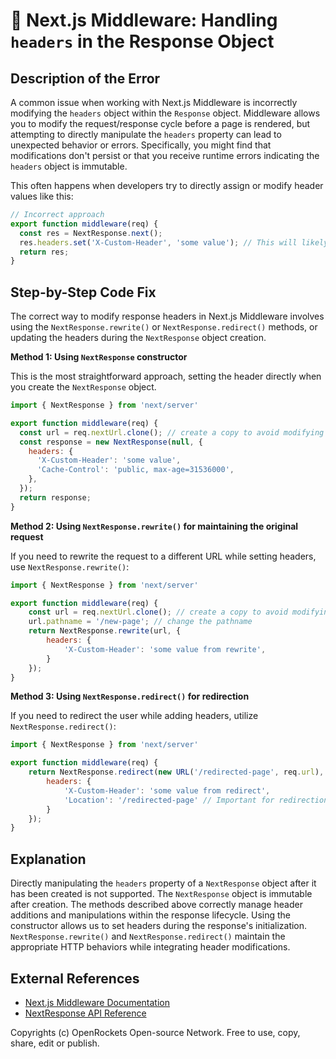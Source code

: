 # 🐞 Next.js Middleware: Handling `headers` in the Response Object


## Description of the Error

A common issue when working with Next.js Middleware is incorrectly modifying the `headers` object within the `Response` object.  Middleware allows you to modify the request/response cycle before a page is rendered, but attempting to directly manipulate the `headers` property can lead to unexpected behavior or errors.  Specifically, you might find that modifications don't persist or that you receive runtime errors indicating the `headers` object is immutable.

This often happens when developers try to directly assign or modify header values like this:

```javascript
// Incorrect approach
export function middleware(req) {
  const res = NextResponse.next();
  res.headers.set('X-Custom-Header', 'some value'); // This will likely throw an error
  return res;
}
```

## Step-by-Step Code Fix

The correct way to modify response headers in Next.js Middleware involves using the `NextResponse.rewrite()` or `NextResponse.redirect()` methods, or updating the headers during the `NextResponse` object creation.


**Method 1: Using `NextResponse` constructor**

This is the most straightforward approach, setting the header directly when you create the `NextResponse` object.

```javascript
import { NextResponse } from 'next/server'

export function middleware(req) {
  const url = req.nextUrl.clone(); // create a copy to avoid modifying original URL
  const response = new NextResponse(null, {
    headers: {
      'X-Custom-Header': 'some value',
      'Cache-Control': 'public, max-age=31536000',
    },
  });
  return response;
}
```

**Method 2:  Using `NextResponse.rewrite()` for maintaining the original request**

If you need to rewrite the request to a different URL while setting headers, use `NextResponse.rewrite()`:

```javascript
import { NextResponse } from 'next/server'

export function middleware(req) {
    const url = req.nextUrl.clone(); // create a copy to avoid modifying original URL
    url.pathname = '/new-page'; // change the pathname
    return NextResponse.rewrite(url, {
        headers: {
            'X-Custom-Header': 'some value from rewrite',
        }
    });
}
```

**Method 3: Using `NextResponse.redirect()` for redirection**

If you need to redirect the user while adding headers, utilize `NextResponse.redirect()`:

```javascript
import { NextResponse } from 'next/server'

export function middleware(req) {
    return NextResponse.redirect(new URL('/redirected-page', req.url), {
        headers: {
            'X-Custom-Header': 'some value from redirect',
            'Location': '/redirected-page' // Important for redirection. This is added automatically if you don't specify it.
        }
    });
}
```


## Explanation

Directly manipulating the `headers` property of a `NextResponse` object after it has been created is not supported. The `NextResponse` object is immutable after creation. The methods described above correctly manage header additions and manipulations within the response lifecycle.  Using the constructor allows us to set headers during the response's initialization.  `NextResponse.rewrite()` and `NextResponse.redirect()` maintain the appropriate HTTP behaviors while integrating header modifications.


## External References

* [Next.js Middleware Documentation](https://nextjs.org/docs/app/api-routes/middleware)
* [NextResponse API Reference](https://nextjs.org/docs/api-reference/next/server#nextresponse)


Copyrights (c) OpenRockets Open-source Network. Free to use, copy, share, edit or publish.

